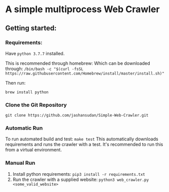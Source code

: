 # A simple multiprocess Web Crawler

## Getting started:
### Requirements:
Have `python 3.7.7` installed.

This is recommended through homebrew:
Which can be downloaded through: `/bin/bash -c "$(curl -fsSL https://raw.githubusercontent.com/Homebrew/install/master/install.sh)"`


Then run:

`brew install python`

### Clone the Git Repository
`git clone https://github.com/jashansudan/Simple-Web-Crawler.git`

### Automatic Run
To run automated build and test:
`make test`
This automatically downloads requirements and runs the crawler with a test.
It's recommended to run this from a virtual environment.

### Manual Run
1. Install python requirements: `pip3 install -r requirements.txt`
2. Run the crawler with a supplied website: `python3 web_crawler.py <some_valid_website>`

